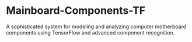 # Mainboard-Components-TF
A sophisticated system for modeling and analyzing computer motherboard components using TensorFlow and advanced component recognition.
